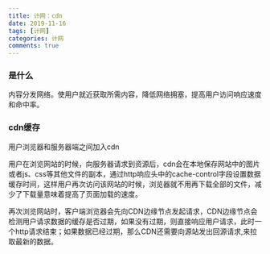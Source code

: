 ```yaml
---
title: 计网：cdn
date: 2019-11-16
tags: [计网]
categories: 计网
comments: true
---
```



### 是什么
内容分发网络。使用户就近获取所需内容，降低网络拥塞，提高用户访问响应速度和命中率。
### cdn缓存

用户浏览器和服务器端之间加入cdn

用户在浏览网站的时候，向服务器请求到资源后，cdn会在本地保存网站中的图片或者js、css等其他文件的副本，通过http响应头中的cache-control字段设置数据缓存时间，这样用户再次访问该网站的时候，浏览器就不用再下载全部的文件，减少了下载量意味着提高了页面加载的速度。

再次浏览网站时，客户端浏览器会先向CDN边缘节点发起请求，CDN边缘节点会检测用户请求数据的缓存是否过期，如果没有过期，则直接响应用户请求，此时一个http请求结束；如果数据已经过期，那么CDN还需要向源站发出回源请求,来拉取最新的数据。